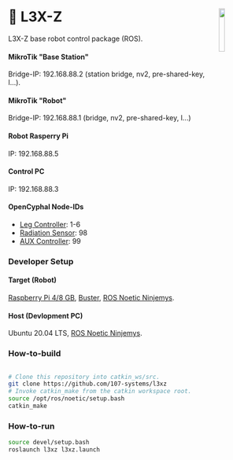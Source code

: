<a href="https://107-systems.org/"><img align="right" src="https://raw.githubusercontent.com/107-systems/.github/main/logo/107-systems.png" width="15%"></a>
:floppy_disk: L3X-Z
===================
L3X-Z base robot control package (ROS).

#### MikroTik "Base Station"
Bridge-IP: 192.168.88.2 (station bridge, nv2, pre-shared-key, l...).
#### MikroTik "Robot"
Bridge-IP: 192.168.88.1 (bridge, nv2, pre-shared-key, l...)
#### Robot Rasperry Pi
IP: 192.168.88.5
#### Control PC
IP: 192.168.88.3

#### OpenCyphal Node-IDs
* [Leg Controller](https://github.com/107-systems/l3xz-fw_leg-controller): 1-6
* [Radiation Sensor](https://github.com/107-systems/l3xz-fw_radiation_sensor): 98
* [AUX Controller](https://github.com/107-systems/l3xz-fw_aux-controller): 99

### Developer Setup
#### Target (Robot)
[Raspberry Pi 4/8 GB](https://www.raspberrypi.com/products/raspberry-pi-4-model-b/), [Buster](https://www.raspberrypi.com/software/operating-systems/#raspberry-pi-os-legacy), [ROS Noetic Ninjemys](https://varhowto.com/install-ros-noetic-raspberry-pi-4/).
#### Host (Devlopment PC)
Ubuntu 20.04 LTS, [ROS Noetic Ninjemys](http://wiki.ros.org/noetic/Installation/Ubuntu).

### How-to-build
```bash

# Clone this repository into catkin_ws/src.
git clone https://github.com/107-systems/l3xz
# Invoke catkin_make from the catkin workspace root.
source /opt/ros/noetic/setup.bash
catkin_make
```

### How-to-run
```bash
source devel/setup.bash
roslaunch l3xz l3xz.launch
```
